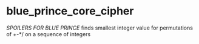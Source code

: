 # blue_prince_core_cipher
*SPOILERS FOR BLUE PRINCE* finds smallest integer value for permutations of +-*/ on a sequence of integers
